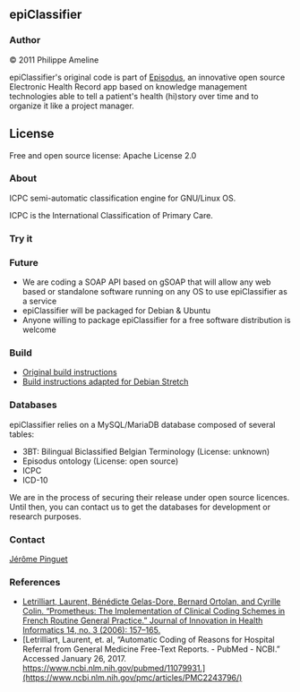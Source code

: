 ## epiClassifier

### Author
© 2011  Philippe Ameline

epiClassifier's original code is part of [Episodus](https://sourceforge.net/projects/episodus/), an innovative open source Electronic Health Record app based on knowledge management technologies able to tell a patient's health (hi)story over time and to organize it like a project manager.

## License
Free and open source license: Apache License 2.0

### About
ICPC semi-automatic classification engine for GNU/Linux OS.

ICPC is the International Classification of Primary Care.

### Try it


### Future

* We are coding a SOAP API based on gSOAP that will allow any web based or standalone software running on any OS to use epiClassifier as a service
* epiClassifier will be packaged for Debian & Ubuntu
* Anyone willing to package epiClassifier for a free software distribution is welcome

### Build
* [Original build instructions](http://philippe.ameline.free.fr/epiClassifier/instructions.htm)
* [Build instructions adapted for Debian Stretch](BUILD.md)

### Databases

epiClassifier relies on a MySQL/MariaDB database composed of several tables:

* 3BT: Bilingual Biclassified Belgian Terminology (License: unknown)
* Episodus ontology (License: open source)
* ICPC
* ICD-10

We are in the process of securing their release under open source licences. Until then, you can contact us to get the databases for development or research purposes.

### Contact

[Jérôme Pinguet](https://twitter.com/medecinelibre)

### References
* [Letrilliart, Laurent, Bénédicte Gelas-Dore, Bernard Ortolan, and Cyrille Colin. “Prometheus: The Implementation of Clinical Coding Schemes in French Routine General Practice.” Journal of Innovation in Health Informatics 14, no. 3 (2006): 157–165.](http://hijournal.bcs.org/index.php/jhi/article/view/626)
* [Letrilliart, Laurent, et. al, “Automatic Coding of Reasons for Hospital Referral from General Medicine Free-Text Reports. - PubMed - NCBI.” Accessed January 26, 2017. https://www.ncbi.nlm.nih.gov/pubmed/11079931.](https://www.ncbi.nlm.nih.gov/pmc/articles/PMC2243796/)

